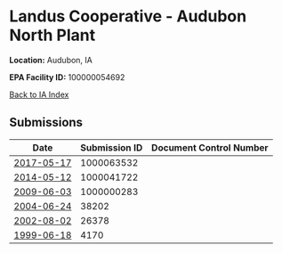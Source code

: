 # Landus Cooperative - Audubon North Plant

**Location:** Audubon, IA

**EPA Facility ID:** 100000054692

[Back to IA Index](../../index.md)

## Submissions

| Date | Submission ID | Document Control Number |
|------|--------------|-------------------------|
| [2017-05-17](submissions/1000063532.md) | 1000063532 |  |
| [2014-05-12](submissions/1000041722.md) | 1000041722 |  |
| [2009-06-03](submissions/1000000283.md) | 1000000283 |  |
| [2004-06-24](submissions/38202.md) | 38202 |  |
| [2002-08-02](submissions/26378.md) | 26378 |  |
| [1999-06-18](submissions/4170.md) | 4170 |  |
